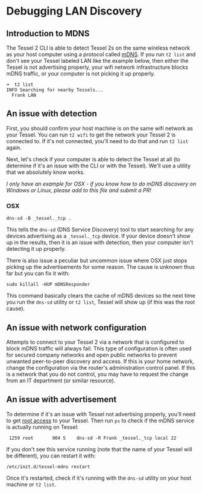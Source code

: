 # Debugging LAN Discovery

## Introduction to MDNS

The Tessel 2 CLI is able to detect Tessel 2s on the same wireless network as your host computer using a protocol called [mDNS](https://en.wikipedia.org/wiki/Multicast_DNS). If you run `t2 list` and don't see your Tessel labeled LAN like the example below, then either the Tessel is not advertising properly, your wifi network infrastructure blocks mDNS traffic, or your computer is not picking it up properly.

```
➜  t2 list
INFO Searching for nearby Tessels...
  Frank LAN
```

## An issue with detection
First, you should confirm your host machine is on the same wifi network as your Tessel. You can run `t2 wifi` to get the network your Tessel 2 is connected to. If it's not connected, you'll need to do that and run `t2 list` again.

Next, let's check if your computer is able to detect the Tessel at all (to determine if it's an issue with the CLI or with the Tessel). We'll use a utility that we absolutely know works.

*I only have an example for OSX - if you know how to do mDNS discovery on Windows or Linux, please add to this file and submit a PR!*
### OSX
```
dns-sd -B _tessel._tcp .
```
This tells the `dns-sd` (DNS Service Discovery) tool to start searching for any devices advertising as a `_tessel._tcp` device. If your device doesn't show up in the results, then it is an issue with detection, then your computer isn't detecting it up properly.

There is also issue a peculiar but uncommon issue where OSX just stops picking up the advertisements for some reason. The cause is unknown thus far but you can fix it with:
```
sudo killall -HUP mDNSResponder
```
This command basically clears the cache of mDNS devices so the next time you run the `dns-sd` utility or `t2 list`, Tessel will show up (if this was the root cause).

## An issue with network configuration
Attempts to connect to your Tessel 2 via a network that is configured to block mDNS traffic will always fail. This type of configuration is often used for secured company networks and open public networks to prevent unwanted peer-to-peer discovery and access. If this is your home network, change the configuration via the router's administration control panel. If this is a network that you do not control, you may have to request the change from an IT department (or similar resource).

## An issue with advertisement
To determine if it's an issue with Tessel not advertising properly, you'll need to get [root access](/Root_Access.html) to your Tessel. Then run `ps` to check if the mDNS service is actually running on Tessel:
```
 1259 root       904 S    dns-sd -R Frank _tessel._tcp local 22
```
If you don't see this service running (note that the name of your Tessel will be different), you can restart it with:
```
/etc/init.d/tessel-mdns restart
```
Once it's restarted, check if it's running with the `dns-sd` utility on your host machine or `t2 list`.
